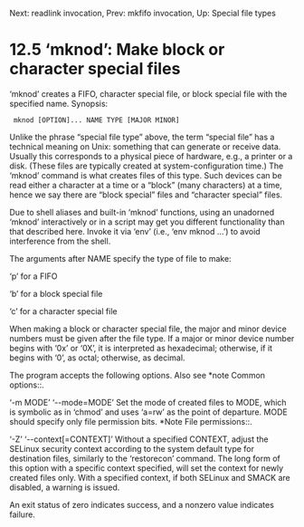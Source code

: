 Next: readlink invocation,  Prev: mkfifo invocation,  Up: Special file types

12.5 ‘mknod’: Make block or character special files
===================================================

‘mknod’ creates a FIFO, character special file, or block special file
with the specified name.  Synopsis:

     mknod [OPTION]... NAME TYPE [MAJOR MINOR]

   Unlike the phrase “special file type” above, the term “special file”
has a technical meaning on Unix: something that can generate or receive
data.  Usually this corresponds to a physical piece of hardware, e.g., a
printer or a disk.  (These files are typically created at
system-configuration time.)  The ‘mknod’ command is what creates files
of this type.  Such devices can be read either a character at a time or
a “block” (many characters) at a time, hence we say there are “block
special” files and “character special” files.

   Due to shell aliases and built-in ‘mknod’ functions, using an
unadorned ‘mknod’ interactively or in a script may get you different
functionality than that described here.  Invoke it via ‘env’ (i.e., ‘env
mknod ...’) to avoid interference from the shell.

   The arguments after NAME specify the type of file to make:

‘p’
     for a FIFO

‘b’
     for a block special file

‘c’
     for a character special file

   When making a block or character special file, the major and minor
device numbers must be given after the file type.  If a major or minor
device number begins with ‘0x’ or ‘0X’, it is interpreted as
hexadecimal; otherwise, if it begins with ‘0’, as octal; otherwise, as
decimal.

   The program accepts the following options.  Also see *note Common
options::.

‘-m MODE’
‘--mode=MODE’
     Set the mode of created files to MODE, which is symbolic as in
     ‘chmod’ and uses ‘a=rw’ as the point of departure.  MODE should
     specify only file permission bits.  *Note File permissions::.

‘-Z’
‘--context[=CONTEXT]’
     Without a specified CONTEXT, adjust the SELinux security context
     according to the system default type for destination files,
     similarly to the ‘restorecon’ command.  The long form of this
     option with a specific context specified, will set the context for
     newly created files only.  With a specified context, if both
     SELinux and SMACK are disabled, a warning is issued.

   An exit status of zero indicates success, and a nonzero value
indicates failure.

